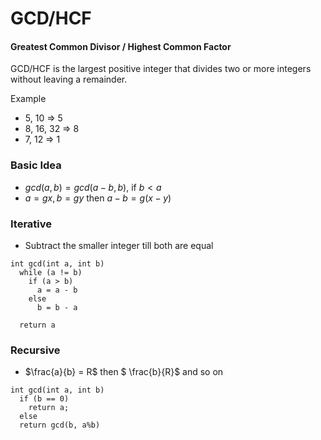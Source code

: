 # GCD/HCF

#### Greatest Common Divisor / Highest Common Factor

GCD/HCF is the largest positive integer that divides two or more integers without leaving a remainder.

Example

- 5, 10 => 5
- 8, 16, 32 => 8
- 7, 12 => 1

### Basic Idea

- $gcd(a, b) = gcd(a-b, b)$, if $b < a$
- $a = gx, b = gy$ then $a - b = g(x - y)$

### Iterative

- Subtract the smaller integer till both are equal

```
int gcd(int a, int b)
  while (a != b)
    if (a > b)
      a = a - b
    else
      b = b - a

  return a
```

### Recursive

- $\frac{a}{b} = R$ then $ \frac{b}{R}$ and so on

```
int gcd(int a, int b)
  if (b == 0)
    return a;
  else
  return gcd(b, a%b)
```
